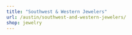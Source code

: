 ```yaml
---
title: "Southwest & Western Jewelers"
url: /austin/southwest-and-western-jewelers/
shop: jewelry
---
```

